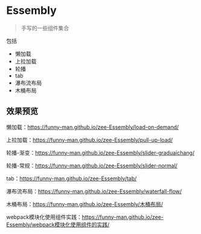 # Essembly
>手写的一些组件集合

包括

- 懒加载
- 上拉加载
- 轮播
- tab
- 瀑布流布局
- 木桶布局

## 效果预览

懒加载：https://funny-man.github.io/zee-Essembly/load-on-demand/

上拉加载：https://funny-man.github.io/zee-Essembly/pull-up-load/

轮播-渐变：https://funny-man.github.io/zee-Essembly/slider-graduaichang/

轮播-常规：https://funny-man.github.io/zee-Essembly/slider-normal/

tab：https://funny-man.github.io/zee-Essembly/tab/

瀑布流布局：https://funny-man.github.io/zee-Essembly/waterfall-flow/

木桶布局：https://funny-man.github.io/zee-Essembly/木桶布局/

webpack模块化使用组件实践：https://funny-man.github.io/zee-Essembly/webpack模块化使用组件的实践/
